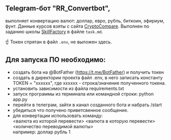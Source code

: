## Telegram-бот "RR_Convertbot", 
выполняет конвертацию валют: доллар, евро, рубль, биткоин, эфириум, фунт. Данные курсов взяты с сайта [CryptoCompare](https://www.cryptocompare.com/). Выполнен по заданию школы [SkillFactory](https://skillfactory.ru/) в файле `task.md`.

:point_up: Токен спрятан в файл `.env`, не выложен здесь.

Для запуска ПО необходимо:
-
- создать бота на @BotFather (https://t.me/BotFather) и получить токен
- создать в директории проекта файл .env, в него записать константу TOKEN = "хххххх", где xxxxxx - строка/значение полученного токена.
- установить зависимости из файла requirements.txt
- запуск программы из терминала или командной строки: python app.py
- перейти в телеграм, зайти в канал созданного бота и набрать /start
- убедиться что получено приветсвенное сообщение.
- для конвертации использовать команду: <br> 
<валюта из которой перевести> <валюта в которую перевести> <количество переводимой валюты> <br> 
например: доллар рубль 1

